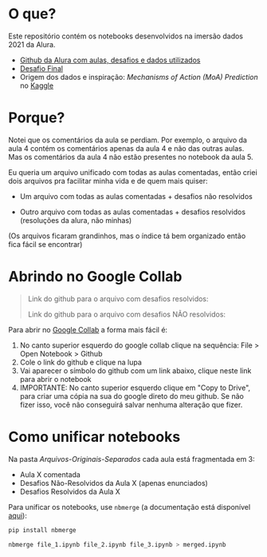 

# O que?

Este repositório contém os notebooks desenvolvidos na imersão dados 2021 da Alura.

- [Github da Alura com aulas, desafios e dados utilizados](https://github.com/alura-cursos/imersaodados3)
- [Desafio Final](https://github.com/alura-cursos/imersao-dados-desafio-final)
- Origem dos dados e inspiração: *Mechanisms of Action (MoA) Prediction* no [Kaggle](https://www.kaggle.com/c/lish-moa)

# Porque?

Notei que os comentários da aula se perdiam. Por exemplo, o arquivo da aula 4 contém os comentários apenas da aula 4 e não das outras aulas. Mas os comentários da aula 4 não estão presentes no notebook da aula 5.

Eu queria um arquivo unificado com todas as aulas comentadas, então criei dois arquivos pra facilitar minha vida e de quem mais quiser:

- Um arquivo com todas as aulas comentadas + desafios não resolvidos

- Outro arquivo com todas as aulas comentadas + desafios resolvidos (resoluções da alura, não minhas)

  

(Os arquivos ficaram grandinhos, mas o índice tá bem organizado então fica fácil se encontrar)

# Abrindo no Google Collab

> Link do github para o arquivo com desafios resolvidos: 
>
> Link do github para o arquivo com desafios NÃO resolvidos:

Para abrir no [Google Collab](https://colab.research.google.com/) a forma mais fácil é:

1. No canto superior esquerdo do google collab clique na sequência: File > Open Notebook > Github
2. Cole o link do github e clique na lupa
3. Vai aparecer o símbolo do github com um link abaixo, clique neste link para abrir o notebook
4. IMPORTANTE: No canto superior esquerdo clique em "Copy to Drive", para criar uma cópia na sua do google direto do meu github. Se não fizer isso, você não conseguirá salvar nenhuma alteração que fizer.

# Como unificar notebooks

Na pasta *Arquivos-Originais-Separados* cada aula está fragmentada em 3:

- Aula X comentada
- Desafios Não-Resolvidos da Aula X (apenas enunciados)
- Desafios Resolvidos da Aula X

Para unificar os notebooks, use `nbmerge` (a documentação está disponível [aqui](https://nbdime.readthedocs.io/en/latest/cli.html)):

```bash
pip install nbmerge
```

```bash
nbmerge file_1.ipynb file_2.ipynb file_3.ipynb > merged.ipynb
```


